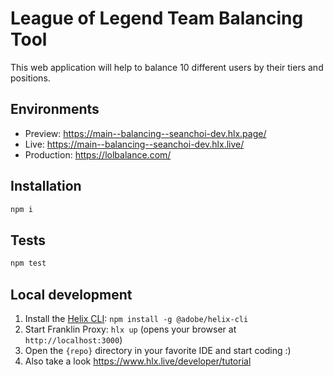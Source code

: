 # League of Legend Team Balancing Tool
This web application will help to balance 10 different users by their tiers and positions.


## Environments
- Preview: https://main--balancing--seanchoi-dev.hlx.page/
- Live: https://main--balancing--seanchoi-dev.hlx.live/
- Production: https://lolbalance.com/

## Installation

```sh
npm i
```

## Tests

```sh
npm test
```

## Local development

1. Install the [Helix CLI](https://github.com/adobe/helix-cli): `npm install -g @adobe/helix-cli`
1. Start Franklin Proxy: `hlx up` (opens your browser at `http://localhost:3000`)
1. Open the `{repo}` directory in your favorite IDE and start coding :)
1. Also take a look https://www.hlx.live/developer/tutorial
